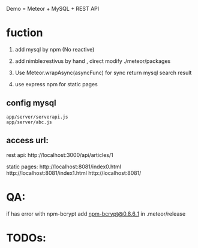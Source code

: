 
Demo = Meteor + MySQL + REST API

fuction
===============================
  1. add mysql by npm (No reactive)

  2. add nimble:restivus by hand , direct modify ./meteor/packages

  3. Use Meteor.wrapAsync(asyncFunc) for sync return mysql search result

  4. use express npm for static pages

config mysql
-----------------------
    app/server/serverapi.js
    app/server/abc.js






access url:
------------------------
  rest api:
      http://localhost:3000/api/articles/1

  static pages:
      http://localhost:8081/index0.html
      http://localhost:8081/index1.html
      http://localhost:8081/


QA:
=====================================

  if has error with npm-bcrypt
  add npm-bcrypt@0.8.6_1 in .meteor/release



TODOs:
====================================
